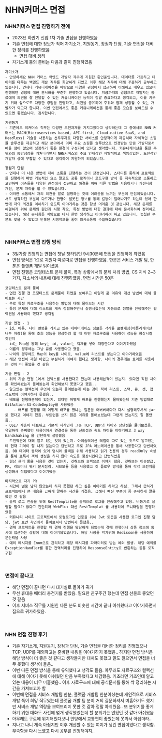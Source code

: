 # NHN커머스 면접

### NHN커머스 면접 진행하기 전에
- 2023년 하반기 신입 1차 기술 면접을 진행하였음
- 기존 면접에 대한 정보가 적어 자기소개, 지원동기, 장점과 단점, 기술 면접을 대비한 정리를 진행하였음
    - [면접 대비 정리](https://github.com/InJun2/TIL/blob/main/ETC/면접대비정리.md)
- 자기소개 등의 준비는 다음과 같이 진행하였음

```
자기소개
- 안녕하세요 NHN 커머스 백엔드 개발자 직무에 지원한 황인준입니다. 데이터를 가공하고 데이터를 다루는 백엔드 개발 직무를 희망하게 되었고 이후 해당 직무에 대해 꾸준하게 공부하고 있습니다. 언제나 커뮤니케이션을 바탕으로 다양한 관점에서 접근하며 이해하고 배우고 있으며 진행했던 경험에 대한 문서화를 꾸준히 진행하고 있습니다. 지금까지의 경험으로 개발자는 동료에게 의견을 잘 전달할 수 있는 커뮤니케이션 능력이 정말 중요하다고 생각되고, 이를 키우기 위해 앞으로도 다양한 경험을 진행하고, 의견을 공유하며 주위와 함께 성장할 수 있는 개발자가 되고자 합니다. 이번 면접에서도 좋은 커뮤니케이션을 통해 좋은 모습을 보여드릴 수 있으면 좋겠습니다. 감사합니다.

지원동기
- 기존에도 이커머스 직무는 다양한 도전과제를 가지고있다고 생각하는데 그 중에서도 NHN 커머스는 MACH(Microservices based, API-first, Cloud-native SaaS, and Headless) 기술을 사용하는 선두주자로 다양한 서비스를 안정적이게 제공하며 자체적인 쇼핑몰 솔루션을 제공하고 해당 분야에서 이미 주요 쇼핑몰 솔루션으로 인정받는 만큼 개발자로서 배울 점이 많으며 성장하기 좋은 환경이 구성되어 있다고 생각합니다. 커뮤니케이션을 통한 주위와의 동반성장을 거쳐나가면서 NHN커머스의 주요 인재상인 자발적이고 책임감있는, 도전적인 개발자 상에 부합할 수 있다고 생각하여 지원하게 되었습니다.

장점과 단점
- 언제나 더 나은 방법에 대해 소통을 진행하는 것이 장점입니다. 스터디를 통하여 프로젝트를 진행하며 매번 기능적인 요소 말고도 공통 로직이나 코드구현 방식 등 지속적으로 소통하고 고민하며 이슈들을 다양한 관점에서 접근하고 해결을 위해 다른 방법을 사용하거나 개선사항 개선, 문제 처리를 할 수 있었습니다. 
- 이러한 소통에서 저의 의견을 말로 설명하는 것에 어려움을 느끼는 부분이 단점이었습니다. 서로 생각하던 부분이 다르거나 한명이 잘못된 정보를 통해 갈등이 일어나기도 하는데 있어 한번에 저의 의견을 이해하기 쉽도록 이야기하는 것은 항상 어려운 것 같습니다. 해당 문제를 해결하기 위해 문제의 원인과 시행 착오, 특정 방법에 대한 결과에 대해 문서화하여 정리하고 있습니다. 해당 문서화를 바탕으로 다시 한번 생각하고 이야기하려 하고 있습니다. 놓쳤던 부분도 찾을 수 있었고 반복된 시행착오를 줄여 의사소통이 수월해졌습니다 
```

<br>

### NHN커머스 면접 진행 방식
- 3일가량 진행되는 면접에 첫날 첫타임인 9시30분에 면접을 진행하게 되었음
- 면접 방식은 1:2로 지원자 따로따로 면접을 진행하였음. 한분은 서비스 개발 팀, 한분은 플랫폼 개발 팀이셨음
- 면접 진행은 코딩테스트 문제 풀이, 특정 상황에서의 문제 처리 방법, CS 지식 2~3가지, 자소서의 내용에 대해 진행하였음. 면접 시간은 50분
```
코딩테스트 문제 풀이
- 면접 진행 전 코딩테스트 문제풀이 화면을 보여주고 이렇게 푼 이유와 개선 방법에 대해 물어보는 시간
- 주로 특정 자료구조를 사용하는 방법에 대해 물어보는 시간
- 특정 문제에 대해 리스트를 계속 정렬해주면서 실행시켰는데 자동으로 정렬을 진행해주는 컬렉션을 사용해야 했다고 생각됨

기술 면접 - 1
- id, 이름, 나이 컬럼을 가지고 있는 데이터베이스 정보를 각각을 로컬캐싱(애플리케이션 내부 저장)을 통해 조회 성능을 향상하려 할 때 어떤 자료구조를 사용하여 성능을 향상시킬 것인지
- id는 Map을 통해 key는 id, value는 객체를 넣어 저장한다고 이야기하였음
- 이름의 경우에는 그냥 큐를 사용한다고 했음..
- 나이의 경우에도 Map의 key를 나이로, value에 리스트를 넣는다고 이야기하였음
- 해당 면접이 제일 아쉽고 부실하게 이야기 했다고 생각함. 나이의 경우에는 트리를 사용하는 것이 더 좋았을 것 같음

기술 면접 - 2
- 위의 기술 면접 1에서 인덱스를 사용한다고 했는데 사용해본적이 있는지. 있다면 직접 차이를 확인해봤는지 물어봤는데 확인해보지 못했다고 했음..
- 알고있는 컬렉션이 무엇이 있는지 물어봤는데 아는 것이 적어 리스트, 스택, 큐, 셋, 맵 정도밖에 이야기하지 못했음..
- 배포를 진행해본적이 있는지. 있다면 어떻게 배포를 진행했는지 물어봤는데 기존 방법대로 GitAction-S3-CodeDeploy를 사용했음
    - 배포를 진행할 때 어떻게 배포를 했냐는 질문을 어버버하다가 다시 설명해주셔서 jar로 했다고 이야기 했음. 부트런을 쓰지 않은 이유를 물어보셨는데 그런게 있는지도 잘 몰랐음..
- OSI7 계층이 네트워크 기본적 지식인데 그중 TCP, UDP의 차이와 장단점을 물어보셨음. 유일하게 준비했던 내용이어서 연결성을 통한 신뢰성과 속도 차이를 이야기하고 3 way handshaking 을 간단하게 설명했음
- 트랜잭션에 대해 알고 있는 것이 있는지. 아이솔레이션 레벨이 따로 있는 것으로 알고있는데 현재 기억이 잘 나지 않는다고 답변하고 주로 JPA 어노테이션을 통해 사용한다고 답변하였음. DB 데이터 동작에 있어 명시와 롤백을 위해 사용하고 읽기 전용의 경우 readOnly 속성을 통해 프록시 객체 생성을 하지 않아 속도를 향상시킨다고 답변하였음
- 형상 관리 툴을 사용한 것이 있는지. 깃허브와 슬랙으로 이야기 했음. 깃허브는 이슈발급, PR, 리드미나 위키 문서정리, 서브모듈 등을 사용했고 깃 플로우 방식을 통해 각각 브런치를 생성해서 작업했다고 이야기했음

마지막으로 자기 PR
- 시간이 별로 남지 않았는데 하지 못했던 하고 싶은 이야기를 하라고 하심. 그래서 급하게 프로젝트에서 쓴 내용을 급하게 말하는 시간을 가졌음. 급해서 빠진 부분이 좀 존재하게 말을 했던 것 같음
- 슬랙 로그 전송을 위해 RestTemplate를 슬랙으로 로그를 전송해주고 있음. 비동기로 실행할 필요가 없다고 판단되어 WebFlux 대신 RestTemplat 를 사용하여 모니터링을 진행하였음
- 커뮤니티 사이트 프로젝트에서 로컬로그인 인증을 위해 Jwt 토큰을 사용한 로그인 진행 담당. jwt 보안 측면에서 물어보셔서 답변하지 못했음..
- 경매 프로젝트를 진행할 때 경매 진행을 담당하게 되었는데 경매 진행이나 상품 정보에 동시에 접근하는 상황에 대해 이야기되었습니다. 해당 사항을 막기위해 Redisson을 사용하여 분산락을 사용
- 예외 메시지를 Enum으로 관리하고 해당 메시지를 파라미터로 받는 예외 발생. 해당 예외를 ExceptionHandler를 통한 전역처리를 진행하여 ResponseEntity로 반환하는 공통 로직 구현
```

<br>

### 면접이 끝나고
- 해당 면접이 끝나면 다시 대기실로 돌아가 귀가
- 무선 휴대용 배터리 충전기를 받았음. 필요한 친구주긴 했는데 면접 선물로 좋았던 것 같음
- 이후 서비스 직무를 지원한 다른 분도 비슷한 시간에 끝나 아쉬웠다고 이야기하면서 집으로 귀가하였음.

<br>

### NHN 면접 진행 후기
- 기존 자기소개, 지원동기, 장점과 단점, 기술 면접을 대비한 정리를 진행했으나 TCP, UDP를 제외하고는 준비한 내용을 이야기하지 못했음.. 하지만 면접 방식은 해당 방식이 더 좋은 것 같다고 생각들지만 대처도 못했고 말도 절으면서 면접을 너무 못했다 생각이 들음..
- 이번 다른 면접 방식을 통해 유익했다고 생각도 들음. 아무래도 자료구조와 컬렉션에 대해 이야기 못해 아쉬웠던 만큼 부족했다고 체감했음. 기초라면 기초인데 알고있는 내용이 너무 미흡했음.. 이후 자료구조에 대해 공식문서를 통해 싹 정리하는 시간을 가져보고자 함
- 이번에 면접을 서비스 개발팀 한분, 플랫폼 개발팀 한분이셨는데 개인적으로 서비스 개발 쪽이 희망 직무였는데 플랫폼 개발 팀 분이 거의 질문하셔서 미흡하기도 했지만 서비스 개발 역량을 보여드리지 못한 것 같아 정말 아쉬웠음.. 또 분위기를 좋게 하기 위한 대화도 사전에 몇개 생각했었는데 할 분위기는 안됬던 것 같아 아쉬웠음
- 아무래도 구로에 위치해있다보니 안양에서 교통편이 좋았는데 못봐서 아쉽더라..
- 지나고 나니 계속 아쉽지만 이후 개선할 수 있는 여지가 생긴 면접이었다고 생각함. 부족함을 다시 느꼈고 다시 공부를 진행해야지..